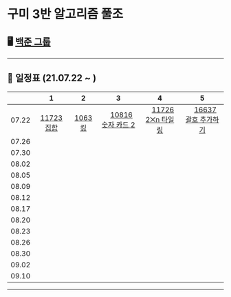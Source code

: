 # 구미 3반 알고리즘 풀조

## 🖥 [백준 그룹](https://www.acmicpc.net/group/11830)
-----------------------

## 📅 일정표 (21.07.22 ~ )
| |1|2|3|4|5|
|:--:|:--:|:--:|:--:|:--:|:--:|
|07.22|<img src="https://static.solved.ac/tier_small/6.svg" width="14" height="14">[11723 집합](https://www.acmicpc.net/problem/11723)|<img src="https://static.solved.ac/tier_small/7.svg" width="14" height="14">[1063 킹](https://www.acmicpc.net/problem/1063)|<img src="https://static.solved.ac/tier_small/7.svg" width="14" height="14">[10816 숫자 카드 2](https://www.acmicpc.net/problem/10816)|<img src="https://static.solved.ac/tier_small/8.svg" width="14" height="14">[11726 2⨉n 타일링](https://www.acmicpc.net/problem/11726)|<img src="https://static.solved.ac/tier_small/13.svg" width="14" height="14">[16637 괄호 추가하기](https://www.acmicpc.net/problem/11637)|
|07.26|
|07.30|
|08.02|
|08.05|
|08.09|
|08.12|
|08.17|
|08.20|
|08.23|
|08.26|
|08.30|
|09.02|
|09.10|

-----------------------